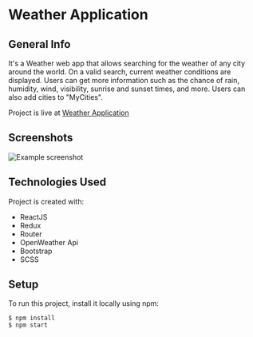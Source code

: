 # Weather Application

## General Info

It's a Weather web app that allows searching for the weather of any city around the world. On a valid search, current weather conditions are displayed. Users can get more information such as the chance of rain, humidity, wind, visibility, sunrise and sunset times, and more. Users can also add cities to "MyCities".

Project is live at [Weather Application](https://weather-app-02.netlify.app/)


## Screenshots
![Example screenshot](https://shubham-raut.netlify.app/static/media/weather.93d52761.png)

 
## Technologies Used

Project is created with:

- ReactJS
- Redux
- Router
- OpenWeather Api
- Bootstrap
- SCSS


## Setup

To run this project, install it locally using npm:

```
$ npm install
$ npm start
```
